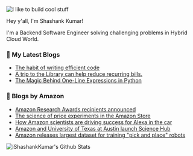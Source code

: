 ![I like to build cool stuff](https://res.cloudinary.com/dt8g3rhcy/image/upload/v1595929574/i_like_to_build_cool_shit._1_nzbwjh.png)

Hey y'all, I'm Shashank Kumar! 

I'm a Backend Software Engineer solving challenging problems in Hybrid Cloud World.

### 📕 My Latest Blogs
<!-- BLOG-POST-LIST:START -->
- [The habit of writing efficient code](https://medium.com/@ishashankkumar/the-habit-of-writing-efficient-code-153b05f04269?source=rss-d24dda280d5f------2)
- [A trip to the Library can help reduce recurring bills.](https://medium.com/swlh/a-trip-to-the-library-can-help-reduce-recurring-bills-23bca495cdf5?source=rss-d24dda280d5f------2)
- [The Magic Behind One-Line Expressions in Python](https://medium.com/swlh/the-magic-behind-one-line-expressions-in-python-816c10180c5c?source=rss-d24dda280d5f------2)
<!-- BLOG-POST-LIST:END -->

### 📕 Blogs by Amazon
<!-- AMAZON-BLOG-POST-LIST:START -->
- [Amazon Research Awards recipients announced](https://www.amazon.science/research-awards/program-updates/79-amazon-research-awards-recipients-announced)
- [The science of price experiments in the Amazon Store](https://www.amazon.science/blog/the-science-of-price-experiments-in-the-amazon-store)
- [How Amazon scientists are driving success for Alexa in the car](https://www.amazon.science/news-and-features/the-science-behind-alexa-in-vehicles)
- [Amazon and University of Texas at Austin launch Science Hub](https://www.amazon.science/news-and-features/amazon-and-university-of-texas-at-austin-launch-science-hub)
- [Amazon releases largest dataset for training &quot;pick and place&quot; robots](https://www.amazon.science/blog/amazon-releases-largest-dataset-for-training-pick-and-place-robots)
<!-- AMAZON-BLOG-POST-LIST:END -->



<img align="center" alt="iShashankKumar's Github Stats" src="https://github-readme-stats.vercel.app/api?username=ishashankkumar&show_icons=true&hide_border=true" />
